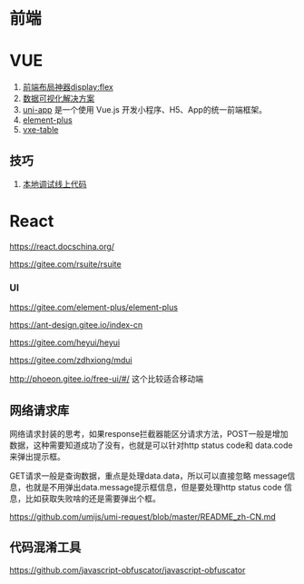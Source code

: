 前端
===

# VUE

1. [前端布局神器display:flex](https://www.cnblogs.com/qingchunshiguang/p/8011103.html)
1. [数据可视化解决方案](https://antv.gitee.io/zh)
1. [uni-app](https://gitee.com/dcloud/uni-app) 是一个使用 Vue.js 开发小程序、H5、App的统一前端框架。
1. [element-plus](https://gitee.com/element-plus/element-plus)
1. [vxe-table](https://gitee.com/xuliangzhan_admin/vxe-table)

## 技巧
1. [本地调试线上代码](https://tech.youzan.chttps://ant-design.gitee.io/index-cnom/zan-proxy/)


# React


https://react.docschina.org/

https://gitee.com/rsuite/rsuite


### UI

https://gitee.com/element-plus/element-plus

https://ant-design.gitee.io/index-cn

https://gitee.com/heyui/heyui

https://gitee.com/zdhxiong/mdui

http://phoeon.gitee.io/free-ui/#/   这个比较适合移动端


## 网络请求库

网络请求封装的思考，如果response拦截器能区分请求方法，POST一般是增加数据，这种需要知道成功了没有，也就是可以针对http status code和 data.code来弹出提示框。

GET请求一般是查询数据，重点是处理data.data，所以可以直接忽略 message信息，也就是不用弹出data.message提示框信息，但是要处理http status code 信息，比如获取失败啥的还是需要弹出个框。

https://github.com/umijs/umi-request/blob/master/README_zh-CN.md


## 代码混淆工具

https://github.com/javascript-obfuscator/javascript-obfuscator

